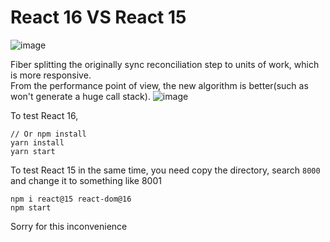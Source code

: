 # React 16 VS React 15

![image](https://user-images.githubusercontent.com/10692276/32041888-845e0660-ba81-11e7-9100-d7518c041881.png)

Fiber splitting the originally sync reconciliation step to units of work, which is more responsive.   
From the performance point of view, the new algorithm is better(such as won't generate a huge call stack).
![image](https://user-images.githubusercontent.com/10692276/32083883-b30bb67a-bb11-11e7-9193-3b6b8f995089.png)


To test React 16,
```
// Or npm install
yarn install
yarn start
```
To test React 15 in the same time, you need copy the directory, search `8000` and change it to something like 8001
```
npm i react@15 react-dom@16
npm start
```
Sorry for this inconvenience
